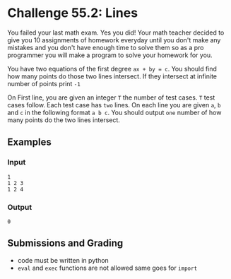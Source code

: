 # Challenge 55.2: Lines

You failed your last math exam. Yes you did! Your math teacher decided to give you 10 assignments of homework everyday until you don't make any mistakes and you don't have enough time to solve them so as a pro programmer you will make a program to solve your homework for you. 

You have two equations of the first degree `ax + by = c`. You should find how many points do those two lines intersect. If they intersect at infinite number of points print `-1`

On First line, you are given an integer `T` the number of test cases. `T` test cases follow. Each test case has `two` lines. On each line you are given `a`, `b` and `c` in the following format `a b c`. You should output `one` number of how many points do the two lines intersect.

## Examples

### Input 
```
1
1 2 3
1 2 4
```

### Output 
```
0
```

## Submissions and Grading 

- code must be written in python
- `eval` and `exec` functions are not allowed same goes for `import`